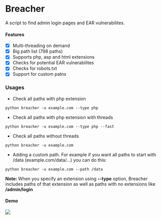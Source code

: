 # Breacher
A script to find admin login pages and EAR vulnerabilites.

#### Features
- [x] Multi-threading on demand
- [x] Big path list (798 paths)
- [x] Supports php, asp and html extensions
- [x] Checks for potential EAR vulnerabilites
- [x] Checks for robots.txt
- [x] Support for custom patns

### Usages
- Check all paths with php extension
```
python breacher -u example.com --type php
```
- Check all paths with php extension with threads
```
python breacher -u example.com --type php --fast
```
- Check all paths without threads
```
python breacher -u example.com
```
- Adding a custom path. For example if you want all paths to start with /data (example.com/data/...) you can do this:
```
python breacher -u example.com --path /data
```
<b>Note: </b> When you specify an extension using <b>--type</b> option, Breacher includes paths of that extension as well as paths with no extensions like <b>/admin/login</b>

#### Demo
<img src='https://i.imgur.com/CkdsNs7.png' />

